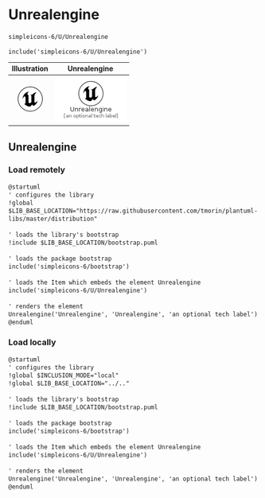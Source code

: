 # Unrealengine


```text
simpleicons-6/U/Unrealengine
```

```text
include('simpleicons-6/U/Unrealengine')
```



| Illustration | Unrealengine |
| :---: | :---: |
| ![illustration for Illustration](../../simpleicons-6/U/Unrealengine.png) | ![illustration for Unrealengine](../../simpleicons-6/U/Unrealengine.Local.png) |




## Unrealengine

### Load remotely
```plantuml
@startuml
' configures the library
!global $LIB_BASE_LOCATION="https://raw.githubusercontent.com/tmorin/plantuml-libs/master/distribution"

' loads the library's bootstrap
!include $LIB_BASE_LOCATION/bootstrap.puml

' loads the package bootstrap
include('simpleicons-6/bootstrap')

' loads the Item which embeds the element Unrealengine
include('simpleicons-6/U/Unrealengine')

' renders the element
Unrealengine('Unrealengine', 'Unrealengine', 'an optional tech label')
@enduml
```

### Load locally
```plantuml
@startuml
' configures the library
!global $INCLUSION_MODE="local"
!global $LIB_BASE_LOCATION="../.."

' loads the library's bootstrap
!include $LIB_BASE_LOCATION/bootstrap.puml

' loads the package bootstrap
include('simpleicons-6/bootstrap')

' loads the Item which embeds the element Unrealengine
include('simpleicons-6/U/Unrealengine')

' renders the element
Unrealengine('Unrealengine', 'Unrealengine', 'an optional tech label')
@enduml
```

